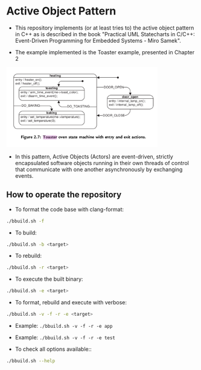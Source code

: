 # Active Object Pattern

- This repository implements (or at least tries to) the active object pattern in C++ as is described in the book "Practical UML Statecharts in C/C++: Event-Driven Programming for Embedded Systems - Miro Samek".

- The example implemented is the Toaster example, presented in Chapter 2
<img src="img/toaster-statechart.png" width="400"/>

- In this pattern, Active Objects (Actors) are event-driven, strictly encapsulated software objects running in their own threads of control that communicate with one another asynchronously by exchanging events.


## How to operate the repository
- To format the code base with clang-format:
```bash
./bbuild.sh -f
```

- To build:
```bash
./bbuild.sh -b <target>
```

- To rebuild:
```bash
./bbuild.sh -r <target>
```

- To execute the built binary:
```bash
./bbuild.sh -e <target>
```

- To format, rebuild and execute with verbose:
```bash
./bbuild.sh -v -f -r -e <target>
```
  - Example: `./bbuild.sh -v -f -r -e app`
  - Example: `./bbuild.sh -v -f -r -e test`

- To check all options available::
```bash
./bbuild.sh --help
```
